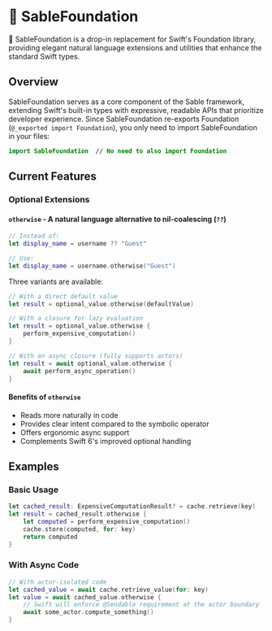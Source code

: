 # 🖤 SableFoundation

🖤 SableFoundation is a drop-in replacement for Swift's Foundation library, providing elegant natural language extensions and utilities that enhance the standard Swift types.

## Overview

SableFoundation serves as a core component of the Sable framework, extending Swift's built-in types with expressive, readable APIs that prioritize developer experience. Since SableFoundation re-exports Foundation (`@_exported import Foundation`), you only need to import SableFoundation in your files:

```swift
import SableFoundation  // No need to also import Foundation
```

## Current Features

### Optional Extensions

#### `otherwise` - A natural language alternative to nil-coalescing (`??`)

```swift
// Instead of:
let display_name = username ?? "Guest"

// Use:
let display_name = username.otherwise("Guest")
```

Three variants are available:

```swift
// With a direct default value
let result = optional_value.otherwise(defaultValue)

// With a closure for lazy evaluation
let result = optional_value.otherwise {
    perform_expensive_computation()
}

// With an async closure (fully supports actors)
let result = await optional_value.otherwise {
    await perform_async_operation()
}
```

#### Benefits of `otherwise`

- Reads more naturally in code
- Provides clear intent compared to the symbolic operator
- Offers ergonomic async support
- Complements Swift 6's improved optional handling

## Examples

### Basic Usage

```swift
let cached_result: ExpensiveComputationResult? = cache.retrieve(key)
let result = cached_result.otherwise {
    let computed = perform_expensive_computation()
    cache.store(computed, for: key)
    return computed
}
```

### With Async Code

```swift
// With actor-isolated code
let cached_value = await cache.retrieve_value(for: key)
let value = await cached_value.otherwise {
    // Swift will enforce @Sendable requirement at the actor boundary
    await some_actor.compute_something()
}
```
